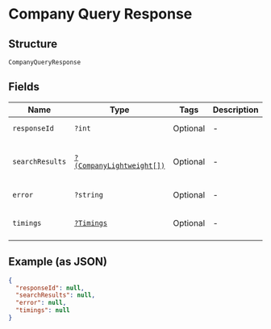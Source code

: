 
# Company Query Response

## Structure

`CompanyQueryResponse`

## Fields

| Name | Type | Tags | Description | Getter | Setter |
|  --- | --- | --- | --- | --- | --- |
| `responseId` | `?int` | Optional | - | getResponseId(): ?int | setResponseId(?int responseId): void |
| `searchResults` | [`?(CompanyLightweight[])`](../../doc/models/company-lightweight.md) | Optional | - | getSearchResults(): ?array | setSearchResults(?array searchResults): void |
| `error` | `?string` | Optional | - | getError(): ?string | setError(?string error): void |
| `timings` | [`?Timings`](../../doc/models/timings.md) | Optional | - | getTimings(): ?Timings | setTimings(?Timings timings): void |

## Example (as JSON)

```json
{
  "responseId": null,
  "searchResults": null,
  "error": null,
  "timings": null
}
```

